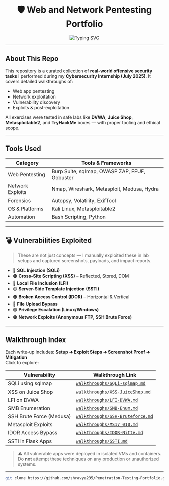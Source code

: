 <h1 align="center">🛡️ Web and Network Pentesting Portfolio</h1>

<p align="center">
  <img src="https://readme-typing-svg.herokuapp.com?font=Fira+Code&size=22&duration=3000&pause=1000&color=FF3D3D&center=true&vCenter=true&width=600&lines=Burp+Suite+%7C+Kali+Linux+%7C+Metasploit+%7C+CTF+Walkthroughs" alt="Typing SVG" />
</p>

---

##  About This Repo

This repository is a curated collection of **real-world offensive security tasks** I performed during my **Cybersecurity Internship (July 2025)**. It covers detailed walkthroughs of:
-  Web app pentesting
-  Network exploitation
-  Vulnerability discovery
-  Exploits & post-exploitation

All exercises were tested in safe labs like **DVWA**, **Juice Shop**, **Metasploitable2**, and **TryHackMe** boxes — with proper tooling and ethical scope.

---

##  Tools Used

| Category         | Tools & Frameworks                             |
|------------------|-------------------------------------------------|
| Web Pentesting   | Burp Suite, sqlmap, OWASP ZAP, FFUF, Gobuster   |
| Network Exploits | Nmap, Wireshark, Metasploit, Medusa, Hydra     |
| Forensics        | Autopsy, Volatility, ExifTool                  |
| OS & Platforms   | Kali Linux, Metasploitable2                    |
| Automation       | Bash Scripting, Python                         |

---

## 💣 Vulnerabilities Exploited

> These are not just concepts — I manually exploited these in lab setups and captured screenshots, payloads, and impact reports.

- 🔴 **SQL Injection (SQLi)**  
- 🟠 **Cross-Site Scripting (XSS)** – Reflected, Stored, DOM  
- 🔴 **Local File Inclusion (LFI)**  
- 🟡 **Server-Side Template Injection (SSTI)**  
- 🟠 **Broken Access Control (IDOR)** – Horizontal & Vertical  
- 🔴 **File Upload Bypass**  
- 🟢 **Privilege Escalation (Linux/Windows)**  
- 🟠 **Network Exploits (Anonymous FTP, SSH Brute Force)**

---

##  Walkthrough Index

Each write-up includes: **Setup ➜ Exploit Steps ➜ Screenshot Proof ➜ Mitigation**  
Click to explore:

| Vulnerability            | Walkthrough Link                                     |
|--------------------------|------------------------------------------------------|
| SQLi using sqlmap      | [`walkthroughs/SQLi-sqlmap.md`](walkthroughs/SQLi-sqlmap.md)     |
| XSS on Juice Shop      | [`walkthroughs/XSS-JuiceShop.md`](walkthroughs/XSS-JuiceShop.md) |
| LFI on DVWA            | [`walkthroughs/LFI-DVWA.md`](walkthroughs/LFI-DVWA.md)           |
| SMB Enumeration        | [`walkthroughs/SMB-Enum.md`](walkthroughs/SMB-Enum.md)           |
| SSH Brute Force (Medusa)| [`walkthroughs/SSH-Bruteforce.md`](walkthroughs/SSH-Bruteforce.md) |
| Metasploit Exploits    | [`walkthroughs/MS17_010.md`](walkthroughs/MS17_010.md)           |
| IDOR Access Bypass     | [`walkthroughs/IDOR-Nitte.md`](walkthroughs/IDOR-Nitte.md)       |
| SSTI in Flask Apps     | [`walkthroughs/SSTI.md`](walkthroughs/SSTI.md)                   |

> ⚠️ All vulnerable apps were deployed in isolated VMs and containers. Do **not** attempt these techniques on any production or unauthorized systems.

---

```bash
git clone https://github.com/shravya235/Penetration-Testing-Portfolio.git
